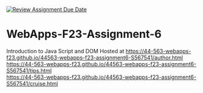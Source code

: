 [![Review Assignment Due Date](https://classroom.github.com/assets/deadline-readme-button-24ddc0f5d75046c5622901739e7c5dd533143b0c8e959d652212380cedb1ea36.svg)](https://classroom.github.com/a/b9NC0g7h)
# WebApps-F23-Assignment-6
Introduction to Java Script and DOM
Hosted at https://44-563-webapps-f23.github.io/44563-webapps-f23-assignment6-S567541/author.html<br>
https://44-563-webapps-f23.github.io/44563-webapps-f23-assignment6-S567541/tips.html<br>
https://44-563-webapps-f23.github.io/44563-webapps-f23-assignment6-S567541/cruise.html

